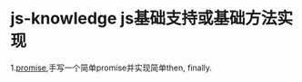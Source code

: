 # js-knowledge js基础支持或基础方法实现
  1.[promise](https://www.jianshu.com "手写promise"),手写一个简单promise并实现简单then, finally.